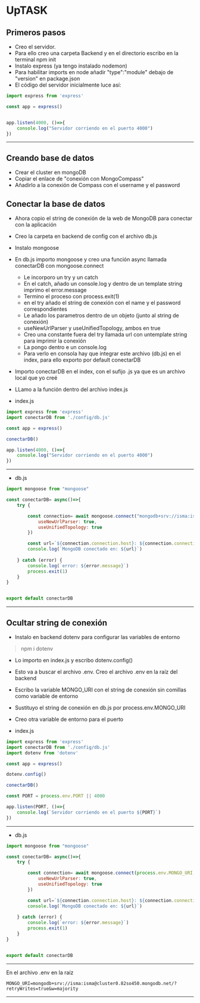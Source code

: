 # UpTASK
## Primeros pasos
- Creo el servidor.
- Para ello creo una carpeta Backend y en el directorio escribo en la terminal npm init
- Instalo express (ya tengo instalado nodemon)
- Para habilitar imports en node añadir "type":"module" debajo de "version" en package.json
- El código del servidor inicialmente luce así:

~~~js
import express from 'express'

const app = express()


app.listen(4000, ()=>{
    console.log("Servidor corriendo en el puerto 4000")
})
~~~
----
## Creando base de datos

- Crear el cluster en mongoDB
- Copiar el enlace de "conexión con MongoCompass"
- Añadirlo a la conexión de Compass con el username y el password
## Conectar la base de datos

- Ahora copio el string de conexión de la web de MongoDB para conectar con la aplicación
- Creo la carpeta en backend de config con el archivo db.js
- Instalo mongoose
- En db.js importo mongoose y creo una función async llamada conectarDB con mongoose.connect
    - Le incorporo un try y un catch
    - En el catch, añado un console.log y dentro de un template string imprimo el error.message
    - Termino el proceso con process.exit(1)
    - en el try añado el string de conexión con el name y el password correspondientes
    - Le añado los parametros dentro de un objeto (junto al string de conexión)
    - useNewUrlParser y useUnifiedTopology, ambos en true
    - Creo una constante fuera del try llamada url con untemplate string para imprimir la conexión
    - La pongo dentro e un console.log
    - Para verlo en consola hay que integrar este archivo (db.js) en el index, para ello exporto por default conectarDB
- Importo conectarDB en el index, con el sufijo .js ya que es un archivo local que yo creé
- LLamo a la función dentro del archivo index.js

- index.js
~~~js
import express from 'express'
import conectarDB from './config/db.js'

const app = express()

conectarDB()

app.listen(4000, ()=>{
    console.log("Servidor corriendo en el puerto 4000")
})
~~~
------
- db.js
~~~js
import mongoose from "mongoose"

const conectarDB= async()=>{
    try {

        const connection= await mongoose.connect("mongodb+srv://isma:isma@cluster0.82so450.mongodb.net/?retryWrites=true&w=majority",{
            useNewUrlParser: true,
            useUnifiedTopology: true
        })

        const url=`${connection.connection.host}: ${connection.connection.port}`
        console.log(`MongoDB conectado en: ${url}`)
        
    } catch (error) {
        console.log(`error: ${error.message}`)
        process.exit(1)
    }
}


export default conectarDB
~~~
----

## Ocultar string de conexión
- Instalo en backend dotenv para configurar las variables de entorno
> npm i dotenv 
- Lo importo en index.js y escribo dotenv.config()
- Esto va a buscar el archivo .env. Creo el archivo .env en la raíz del backend 
- Escribo la variable MONGO_URI con el string de conexión sin comillas como variable de entorno
- Sustituyo el string de conexión en db.js por process.env.MONGO_URI
- Creo otra variable de entorno para el puerto

- index.js
~~~js
import express from 'express'
import conectarDB from './config/db.js'
import dotenv from 'dotenv'

const app = express()

dotenv.config()

conectarDB()

const PORT = process.env.PORT || 4000

app.listen(PORT, ()=>{
    console.log(`Servidor corriendo en el puerto ${PORT}`)
})
~~~
-----
- db.js

~~~js
import mongoose from "mongoose"

const conectarDB= async()=>{
    try {

        const connection= await mongoose.connect(process.env.MONGO_URI,{
            useNewUrlParser: true,
            useUnifiedTopology: true
        })

        const url=`${connection.connection.host}: ${connection.connection.port}`
        console.log(`MongoDB conectado en: ${url}`)
        
    } catch (error) {
        console.log(`error: ${error.message}`)
        process.exit(1)
    }
}


export default conectarDB
~~~
-----
En el archivo .env en la raíz
~~~
MONGO_URI=mongodb+srv://isma:isma@cluster0.82so450.mongodb.net/?retryWrites=true&w=majority
~~~
-------
